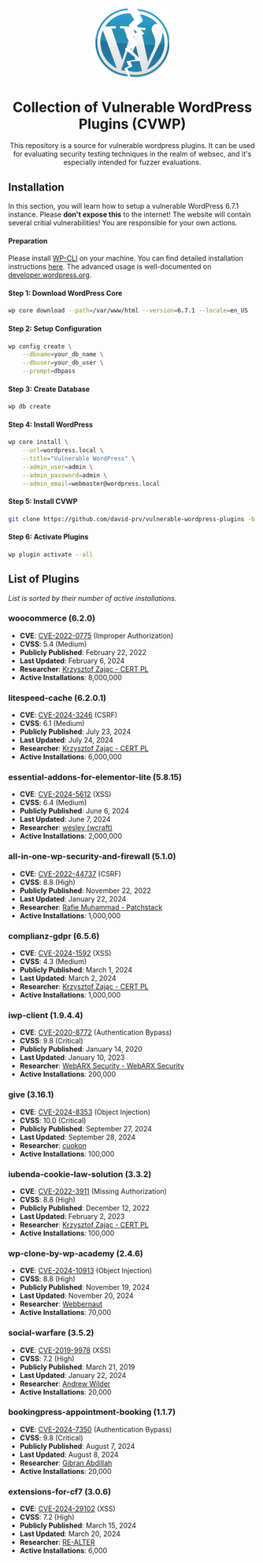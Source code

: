 <p align="center">
 <img src="cvwp-logo.png" alt="CVWP Logo" width="150">
</p>

<h1 align="center">
 Collection of Vulnerable WordPress Plugins (CVWP)
</h1>
<p align="center">
This repository is a source for vulnerable wordpress plugins. It can be used for evaluating security testing techniques in the realm of websec, and it's especially intended for fuzzer evaluations.
</p>

## Installation

In this section, you will learn how to setup a vulnerable WordPress 6.7.1 instance. Please **don't expose this** to the internet!
The website will contain several critial vulnerabilities! You are responsible for your own actions.

#### Preparation

Please install [WP-CLI](https://wp-cli.org/) on your machine. You can find detailed installation instructions [here](https://wp-cli.org/#installing).
The advanced usage is well-documented on [developer.wordpress.org](https://developer.wordpress.org/cli/commands/).

#### Step 1: Download WordPress Core
```bash
wp core download --path=/var/www/html --version=6.7.1 --locale=en_US
```

#### Step 2: Setup Configuration
```bash
wp config create \
    --dbname=your_db_name \
    --dbuser=your_db_user \
    --prompt=dbpass
```

#### Step 3: Create Database
```bash
wp db create
```

#### Step 4: Install WordPress
```bash
wp core install \
    --url=wordpress.local \
    --title="Vulnerable WordPress" \
    --admin_user=admin \
    --admin_password=admin \
    --admin_email=webmaster@wordpress.local
```

#### Step 5: Install CVWP
```bash
git clone https://github.com/david-prv/vulnerable-wordpress-plugins -b main /var/www/html/wp-content/plugins
```

#### Step 6: Activate Plugins
```bash
wp plugin activate --all
```

## List of Plugins

*List is sorted by their number of active installations.*

### woocommerce (6.2.0)
- **CVE**: [CVE-2022-0775](https://www.cve.org/CVERecord?id=CVE-2022-0775) (Improper Authorization)
- **CVSS**:	5.4 (Medium)
- **Publicly Published**: February 22, 2022
- **Last Updated**:	February 6, 2024
- **Researcher**: [Krzysztof Zając - CERT PL](https://www.wordfence.com/threat-intel/vulnerabilities/researchers/krzysztof-zajac)
- **Active Installations**: 8,000,000

### litespeed-cache (6.2.0.1)
- **CVE**: [CVE-2024-3246](https://www.cve.org/CVERecord?id=CVE-2024-3246) (CSRF)
- **CVSS**:	6.1 (Medium)
- **Publicly Published**: July 23, 2024
- **Last Updated**:	July 24, 2024
- **Researcher**: [Krzysztof Zając - CERT PL](https://www.wordfence.com/threat-intel/vulnerabilities/researchers/krzysztof-zajac)
- **Active Installations**: 6,000,000

### essential-addons-for-elementor-lite (5.8.15)
- **CVE**: [CVE-2024-5612](https://www.cve.org/CVERecord?id=CVE-2024-5612) (XSS)
- **CVSS**: 6.4 (Medium)
- **Publicly Published**: June 6, 2024
- **Last Updated**: June 7, 2024
- **Researcher**: [wesley (wcraft)](https://www.wordfence.com/threat-intel/vulnerabilities/researchers/wesley-jhon)
- **Active Installations**: 2,000,000

### all-in-one-wp-security-and-firewall (5.1.0)
- **CVE**: [CVE-2022-44737](https://www.cve.org/CVERecord?id=CVE-2022-44737) (CSRF)
- **CVSS**: 8.8 (High)
- **Publicly Published**: November 22, 2022
- **Last Updated**: January 22, 2024
- **Researcher**: [Rafie Muhammad - Patchstack](https://www.wordfence.com/threat-intel/vulnerabilities/researchers/rafie-muhammad)
- **Active Installations**: 1,000,000

### complianz-gdpr (6.5.6)
- **CVE**: [CVE-2024-1592](https://www.cve.org/CVERecord?id=CVE-2024-1592) (XSS)
- **CVSS**:	4.3 (Medium)
- **Publicly Published**: March 1, 2024
- **Last Updated**:	March 2, 2024
- **Researcher**: [Krzysztof Zając - CERT PL](https://www.wordfence.com/threat-intel/vulnerabilities/researchers/krzysztof-zajac)
- **Active Installations**: 1,000,000

### iwp-client (1.9.4.4)
- **CVE**: [CVE-2020-8772](https://www.cve.org/CVERecord?id=CVE-2020-8772) (Authentication Bypass)
- **CVSS**:	9.8 (Critical)
- **Publicly Published**: January 14, 2020
- **Last Updated**:	January 10, 2023
- **Researcher**: [WebARX Security - WebARX Security](https://www.wordfence.com/threat-intel/vulnerabilities/researchers/webarx-security)
- **Active Installations**: 200,000

### give (3.16.1)
- **CVE**: [CVE-2024-8353](https://www.cve.org/CVERecord?id=CVE-2024-8353) (Object Injection)
- **CVSS**:	10.0 (Critical)
- **Publicly Published**: September 27, 2024
- **Last Updated**:	September 28, 2024
- **Researcher**: [cuokon](https://www.wordfence.com/threat-intel/vulnerabilities/researchers/cuokon)
- **Active Installations**: 100,000

### iubenda-cookie-law-solution (3.3.2)
- **CVE**: [CVE-2022-3911](https://www.cve.org/CVERecord?id=CVE-2022-3911) (Missing Authorization)
- **CVSS**:	8.8 (High)
- **Publicly Published**: December 12, 2022
- **Last Updated**:	February 2, 2023
- **Researcher**: [Krzysztof Zając - CERT PL](https://www.wordfence.com/threat-intel/vulnerabilities/researchers/krzysztof-zajac)
- **Active Installations**: 100,000

### wp-clone-by-wp-academy (2.4.6)
- **CVE**: [CVE-2024-10913](https://www.cve.org/CVERecord?id=CVE-2024-10913) (Object Injection)
- **CVSS**:	8.8 (High)
- **Publicly Published**: November 19, 2024
- **Last Updated**:	November 20, 2024
- **Researcher**: [Webbernaut](https://www.wordfence.com/threat-intel/vulnerabilities/researchers/webbernaut)
- **Active Installations**: 70,000

### social-warfare (3.5.2)
- **CVE**: [CVE-2019-9978](https://www.cve.org/CVERecord?id=CVE-2019-9978) (XSS)
- **CVSS**:	7.2 (High)
- **Publicly Published**: March 21, 2019
- **Last Updated**:	January 22, 2024
- **Researcher**: [Andrew Wilder](https://www.wordfence.com/threat-intel/vulnerabilities/researchers/andrew-wilder)
- **Active Installations**: 20,000

### bookingpress-appointment-booking (1.1.7)
- **CVE**: [CVE-2024-7350](https://www.cve.org/CVERecord?id=CVE-2024-7350) (Authentication Bypass)
- **CVSS**:	9.8 (Critical)
- **Publicly Published**: August 7, 2024
- **Last Updated**:	August 8, 2024
- **Researcher**: [Gibran Abdillah](https://www.wordfence.com/threat-intel/vulnerabilities/researchers/gibran-abdillah)
- **Active Installations**: 20,000

### extensions-for-cf7 (3.0.6)
- **CVE**: [CVE-2024-29102](https://www.cve.org/CVERecord?id=CVE-2024-29102) (XSS)
- **CVSS**:	7.2 (High)
- **Publicly Published**: March 15, 2024
- **Last Updated**:	March 20, 2024
- **Researcher**: [RE-ALTER](https://www.wordfence.com/threat-intel/vulnerabilities/researchers/vladislav-pokrovsky)
- **Active Installations**: 6,000
